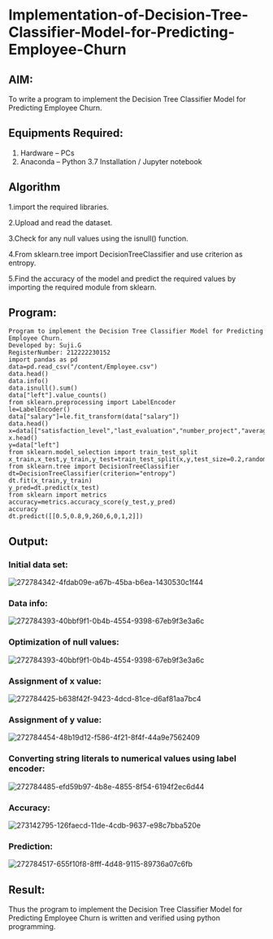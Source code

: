# Implementation-of-Decision-Tree-Classifier-Model-for-Predicting-Employee-Churn

## AIM:
To write a program to implement the Decision Tree Classifier Model for Predicting Employee Churn.

## Equipments Required:
1. Hardware – PCs
2. Anaconda – Python 3.7 Installation / Jupyter notebook

## Algorithm
1.import the required libraries.

2.Upload and read the dataset.

3.Check for any null values using the isnull() function.

4.From sklearn.tree import DecisionTreeClassifier and use criterion as entropy.

5.Find the accuracy of the model and predict the required values by importing the required module from sklearn. 

## Program:
```
Program to implement the Decision Tree Classifier Model for Predicting Employee Churn.
Developed by: Suji.G
RegisterNumber: 212222230152
import pandas as pd
data=pd.read_csv("/content/Employee.csv")
data.head()
data.info()
data.isnull().sum()
data["left"].value_counts()
from sklearn.preprocessing import LabelEncoder
le=LabelEncoder()
data["salary"]=le.fit_transform(data["salary"])
data.head()
x=data[["satisfaction_level","last_evaluation","number_project","average_montly_hours","time_spend_company","Work_accident","promotion_last_5years","salary"]]
x.head()
y=data["left"]
from sklearn.model_selection import train_test_split
x_train,x_test,y_train,y_test=train_test_split(x,y,test_size=0.2,random_state=100)
from sklearn.tree import DecisionTreeClassifier
dt=DecisionTreeClassifier(criterion="entropy")
dt.fit(x_train,y_train)
y_pred=dt.predict(x_test)
from sklearn import metrics
accuracy=metrics.accuracy_score(y_test,y_pred)
accuracy
dt.predict([[0.5,0.8,9,260,6,0,1,2]])
```
## Output:
### Initial data set:
![272784342-4fdab09e-a67b-45ba-b6ea-1430530c1f44](https://github.com/sujigunasekar/Implementation-of-Decision-Tree-Classifier-Model-for-Predicting-Employee-Churn/assets/119559822/43355d0c-ff53-40eb-977c-b43d99c970a7)
### Data info:
![272784393-40bbf9f1-0b4b-4554-9398-67eb9f3e3a6c](https://github.com/sujigunasekar/Implementation-of-Decision-Tree-Classifier-Model-for-Predicting-Employee-Churn/assets/119559822/b63e7145-e768-4e29-ae31-6882510c4896)
### Optimization of null values:
![272784393-40bbf9f1-0b4b-4554-9398-67eb9f3e3a6c](https://github.com/sujigunasekar/Implementation-of-Decision-Tree-Classifier-Model-for-Predicting-Employee-Churn/assets/119559822/21d716a4-8cbb-4b8f-a2bb-9110ac427b39)
### Assignment of x value:
![272784425-b638f42f-9423-4dcd-81ce-d6af81aa7bc4](https://github.com/sujigunasekar/Implementation-of-Decision-Tree-Classifier-Model-for-Predicting-Employee-Churn/assets/119559822/fcc80987-7559-4cfd-86a4-dbf5033b1d5d)
### Assignment of y value:
![272784454-48b19d12-f586-4f21-8f4f-44a9e7562409](https://github.com/sujigunasekar/Implementation-of-Decision-Tree-Classifier-Model-for-Predicting-Employee-Churn/assets/119559822/9dd15e5c-b6d7-4f3e-91a4-ff189770bcc2)
### Converting string literals to numerical values using label encoder:
![272784485-efd59b97-4b8e-4855-8f54-6194f2ec6d44](https://github.com/sujigunasekar/Implementation-of-Decision-Tree-Classifier-Model-for-Predicting-Employee-Churn/assets/119559822/e8aac4ed-a1ee-4a90-843b-64a6cdecfdcf)
### Accuracy:
![273142795-126faecd-11de-4cdb-9637-e98c7bba520e](https://github.com/sujigunasekar/Implementation-of-Decision-Tree-Classifier-Model-for-Predicting-Employee-Churn/assets/119559822/318687ab-81a3-4faa-9f94-eededee3e718)
### Prediction:
![272784517-655f10f8-8fff-4d48-9115-89736a07c6fb](https://github.com/sujigunasekar/Implementation-of-Decision-Tree-Classifier-Model-for-Predicting-Employee-Churn/assets/119559822/580d74da-0935-4304-b8e5-606d28c13fe4)

## Result:
Thus the program to implement the  Decision Tree Classifier Model for Predicting Employee Churn is written and verified using python programming.

